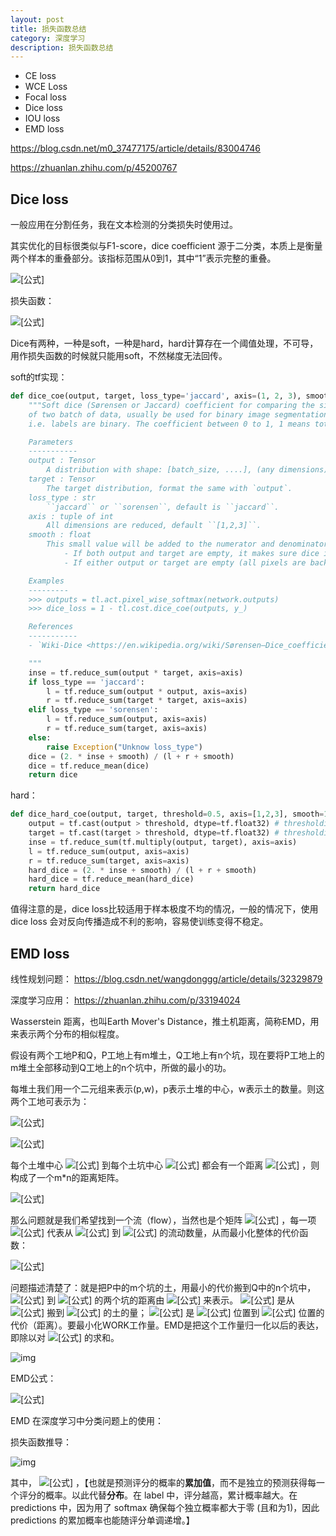 ```yaml
---
layout: post
title: 损失函数总结
category: 深度学习
description: 损失函数总结
---
```


- CE loss
- WCE Loss
- Focal loss
- Dice loss
- IOU loss
- EMD loss

https://blog.csdn.net/m0_37477175/article/details/83004746

https://zhuanlan.zhihu.com/p/45200767

## Dice loss

一般应用在分割任务，我在文本检测的分类损失时使用过。

其实优化的目标很类似与F1-score，dice coefficient 源于二分类，本质上是衡量两个样本的重叠部分。该指标范围从0到1，其中“1”表示完整的重叠。

![[公式]](https://www.zhihu.com/equation?tex=D+i+c+e%3D%5Cfrac%7B2%7CA+%5Ccap+B%7C%7D%7B%7CA%7C%2B%7CB%7C%7D)

损失函数：

![[公式]](https://www.zhihu.com/equation?tex=L%3D+1+-+Dice)

Dice有两种，一种是soft，一种是hard，hard计算存在一个阈值处理，不可导，用作损失函数的时候就只能用soft，不然梯度无法回传。

soft的tf实现：

```python
def dice_coe(output, target, loss_type='jaccard', axis=(1, 2, 3), smooth=1e-5):
    """Soft dice (Sørensen or Jaccard) coefficient for comparing the similarity
    of two batch of data, usually be used for binary image segmentation
    i.e. labels are binary. The coefficient between 0 to 1, 1 means totally match.

    Parameters
    -----------
    output : Tensor
        A distribution with shape: [batch_size, ....], (any dimensions).
    target : Tensor
        The target distribution, format the same with `output`.
    loss_type : str
        ``jaccard`` or ``sorensen``, default is ``jaccard``.
    axis : tuple of int
        All dimensions are reduced, default ``[1,2,3]``.
    smooth : float
        This small value will be added to the numerator and denominator.
            - If both output and target are empty, it makes sure dice is 1.
            - If either output or target are empty (all pixels are background), dice = ```smooth/(small_value + smooth)``, then if smooth is very small, dice close to 0 (even the image values lower than the threshold), so in this case, higher smooth can have a higher dice.

    Examples
    ---------
    >>> outputs = tl.act.pixel_wise_softmax(network.outputs)
    >>> dice_loss = 1 - tl.cost.dice_coe(outputs, y_)

    References
    -----------
    - `Wiki-Dice <https://en.wikipedia.org/wiki/Sørensen–Dice_coefficient>`__

    """
    inse = tf.reduce_sum(output * target, axis=axis)
    if loss_type == 'jaccard':
        l = tf.reduce_sum(output * output, axis=axis)
        r = tf.reduce_sum(target * target, axis=axis)
    elif loss_type == 'sorensen':
        l = tf.reduce_sum(output, axis=axis)
        r = tf.reduce_sum(target, axis=axis)
    else:
        raise Exception("Unknow loss_type")
    dice = (2. * inse + smooth) / (l + r + smooth)
    dice = tf.reduce_mean(dice)
    return dice
```

hard：

```python
def dice_hard_coe(output, target, threshold=0.5, axis=[1,2,3], smooth=1e-5):
    output = tf.cast(output > threshold, dtype=tf.float32) # thresholding
    target = tf.cast(target > threshold, dtype=tf.float32) # thresholding
    inse = tf.reduce_sum(tf.multiply(output, target), axis=axis)
    l = tf.reduce_sum(output, axis=axis)
    r = tf.reduce_sum(target, axis=axis)
    hard_dice = (2. * inse + smooth) / (l + r + smooth)
    hard_dice = tf.reduce_mean(hard_dice)
    return hard_dice
```

值得注意的是，dice loss比较适用于样本极度不均的情况，一般的情况下，使用 dice loss 会对反向传播造成不利的影响，容易使训练变得不稳定。

## EMD loss

线性规划问题： https://blog.csdn.net/wangdonggg/article/details/32329879

深度学习应用： https://zhuanlan.zhihu.com/p/33194024

Wasserstein 距离，也叫Earth Mover's Distance，推土机距离，简称EMD，用来表示两个分布的相似程度。

假设有两个工地P和Q，P工地上有m堆土，Q工地上有n个坑，现在要将P工地上的m堆土全部移动到Q工地上的n个坑中，所做的最小的功。

每堆土我们用一个二元组来表示(p,w)，p表示土堆的中心，w表示土的数量。则这两个工地可表示为：

![[公式]](https://www.zhihu.com/equation?tex=P%3D%5C%7B%28p_1%2Cw_%7Bp1%7D%29%2C%5Cdots%28p_m%2Cw_%7Bpm%7D%29%5C%7D)

![[公式]](https://www.zhihu.com/equation?tex=Q%3D%5C%7B%28q_1%2Cw_%7Bq1%7D%29%2C%5Cdots%28q_n%2Cw_%7Bqn%7D%29%5C%7D)

每个土堆中心 ![[公式]](https://www.zhihu.com/equation?tex=p_i) 到每个土坑中心 ![[公式]](https://www.zhihu.com/equation?tex=q_j) 都会有一个距离 ![[公式]](https://www.zhihu.com/equation?tex=d_%7Bij%7D) ，则构成了一个m*n的距离矩阵。

![[公式]](https://www.zhihu.com/equation?tex=D%3D%5Bd_%7Bij%7D%5D)

那么问题就是我们希望找到一个流（flow），当然也是个矩阵 ![[公式]](https://www.zhihu.com/equation?tex=f_%7Bij%7D) ，每一项 ![[公式]](https://www.zhihu.com/equation?tex=f_%7Bij%7D) 代表从 ![[公式]](https://www.zhihu.com/equation?tex=p_i) 到 ![[公式]](https://www.zhihu.com/equation?tex=q_j) 的流动数量，从而最小化整体的代价函数：

![[公式]](https://www.zhihu.com/equation?tex=%5Cmathrm%7BWORK%7D%28P%2CQ%2CF%29+%3D+%5Csum_%7Bi%3D1%7D%5Em%5Csum_%7Bj%3D1%7D%5End_%7Bij%7Df_%7Bij%7D)

问题描述清楚了：就是把P中的m个坑的土，用最小的代价搬到Q中的n个坑中， ![[公式]](https://www.zhihu.com/equation?tex=p_i) 到 ![[公式]](https://www.zhihu.com/equation?tex=q_j) 的两个坑的距离由 ![[公式]](https://www.zhihu.com/equation?tex=d_%7Bij%7D) 来表示。 ![[公式]](https://www.zhihu.com/equation?tex=f_%7Bij%7D) 是从 ![[公式]](https://www.zhihu.com/equation?tex=p_i) 搬到 ![[公式]](https://www.zhihu.com/equation?tex=q_j) 的土的量； ![[公式]](https://www.zhihu.com/equation?tex=d_%7Bij%7D) 是 ![[公式]](https://www.zhihu.com/equation?tex=p_i) 位置到 ![[公式]](https://www.zhihu.com/equation?tex=q_j) 位置的代价（距离）。要最小化WORK工作量。EMD是把这个工作量归一化以后的表达，即除以对 ![[公式]](https://www.zhihu.com/equation?tex=f_%7Bij%7D) 的求和。

![img](https://pic3.zhimg.com/80/v2-4d3234d9acddb97fb72c480a63f6360e_hd.jpg)

EMD公式：

![[公式]](https://www.zhihu.com/equation?tex=%5Cmathrm%7BEMD%7D%28P%2CQ%29+%3D+%5Cfrac%7B%5Csum_%7Bi%3D1%7D%5EM%5Csum_%7Bj%3D1%7D%5ENd_%7Bij%7Df_%7Bij%7D%7D%7B%5Csum_%7Bi%3D1%7D%5EM%5Csum_%7Bj%3D1%7D%5ENf_%7Bij%7D%7D)

EMD 在深度学习中分类问题上的使用：

损失函数推导：

![img](https://pic4.zhimg.com/80/v2-f0c98a0a2010707879db1dbb30be214b_hd.jpg)

其中， ![[公式]](https://www.zhihu.com/equation?tex=CDF_p%28k%29+%3D+%5Csum_%7Bi%3D1%7D%5E%7Bk%7D%7Bp_%7Bsi%7D%7D) ，【也就是预测评分的概率的**累加值**，而不是独立的预测获得每一个评分的概率。以此代替**分布**。在 label 中，评分越高，累计概率越大。在 predictions 中，因为用了 softmax 确保每个独立概率都大于零 (且和为1)，因此 predictions 的累加概率也能随评分单调递增。】

